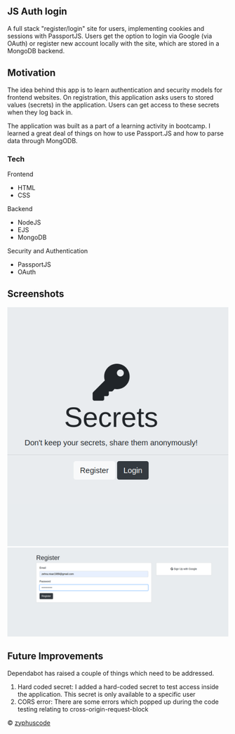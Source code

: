 ## JS Auth login
A full stack "register/login" site for users, implementing cookies and sessions with PassportJS. Users get the option to login via Google (via OAuth) or register new account locally with the site, which are stored in a MongoDB backend.


## Motivation
The idea behind this app is to learn authentication and security models for frontend websites. On registration, this application asks users to stored values (secrets) in the application. Users can get access to these secrets when they log back in.

The application was built as a part of a learning activity in bootcamp. I learned a great deal of things on how to use Passport.JS and how to parse data through MongODB.


### Tech


Frontend

- HTML
- CSS

Backend

- NodeJS
- EJS
- MongoDB

Security and Authentication

- PassportJS
- OAuth


## Screenshots

![](docs/Screenshot-from-2021-04-06-00-37-37.png)
![](docs/Screenshot-from-2021-04-06-00-37-16.png)


## Future Improvements

Dependabot has raised a couple of things which need to be addressed.

1. Hard coded secret: I added a hard-coded secret to test access inside the application. This secret is only available to a specific user
2. CORS error: There are some errors which popped up during the code testing relating to cross-origin-request-block

© [zyphuscode]()
